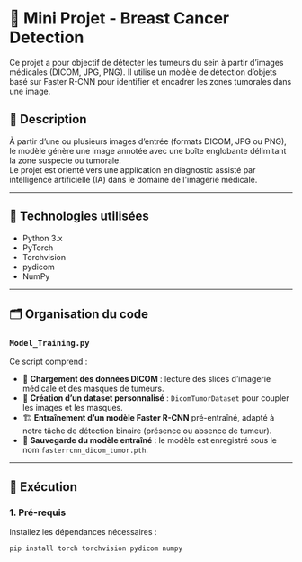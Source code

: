 # 🧠 Mini Projet - Breast Cancer Detection

Ce projet a pour objectif de détecter les tumeurs du sein à partir d’images médicales (DICOM, JPG, PNG). Il utilise un modèle de détection d’objets basé sur Faster R-CNN pour identifier et encadrer les zones tumorales dans une image.

## 📌 Description

À partir d’une ou plusieurs images d’entrée (formats DICOM, JPG ou PNG), le modèle génère une image annotée avec une boîte englobante délimitant la zone suspecte ou tumorale.  
Le projet est orienté vers une application en diagnostic assisté par intelligence artificielle (IA) dans le domaine de l'imagerie médicale.

---

## 🧰 Technologies utilisées

- Python 3.x
- PyTorch
- Torchvision
- pydicom
- NumPy

---

## 🗂️ Organisation du code

### `Model_Training.py`

Ce script comprend :

- 📁 **Chargement des données DICOM** : lecture des slices d’imagerie médicale et des masques de tumeurs.
- 🧠 **Création d’un dataset personnalisé** : `DicomTumorDataset` pour coupler les images et les masques.
- 🏗️ **Entraînement d’un modèle Faster R-CNN** pré-entraîné, adapté à notre tâche de détection binaire (présence ou absence de tumeur).
- 💾 **Sauvegarde du modèle entraîné** : le modèle est enregistré sous le nom `fasterrcnn_dicom_tumor.pth`.

---

## 🚀 Exécution

### 1. Pré-requis

Installez les dépendances nécessaires :

```bash
pip install torch torchvision pydicom numpy
